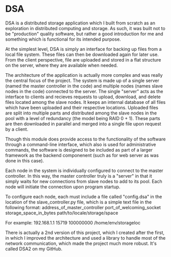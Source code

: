 # DSA

DSA is a distributed storage application which I built from scratch as an exploration in distributed computing and storage. As such, it was built not to be "production" quality software, but rather a good introduction for me and something which is functional for its intended purpose.

At the simplest level, DSA is simply an interface for backing up files from a local file system. These files can then be downloaded again for later use. From the client perspective, file are uploaded and stored in a flat structure on the server, where they are available when needed. 

The architecture of the application is actually more complex and was really the central focus of the project. The system is made up of a single server (named the master controller in the code) and multiple nodes (names slave nodes in the code) connected to the server. The single "server" acts as the interface to clients and recieves requests to upload, download, and delete files located among the slave nodes. It keeps an internal database of all files which have been uploaded and their respective locations. Uploaded files are split into multiple parts and distributed among the slave nodes in the pool with a level of redundancy (the model being RAID 0 + 1). These parts are then downloaded in parallel and merged into a single file upon request by a client. 

Though this module does provide access to the functionality of the software through a command-line interface, which also is used for administrative commands, the software is designed to be included as part of a larger framework as the backend componenent (such as for web server as was done in this case).

Each node in the system is individually configured to connect to the master controller. In this way, the master controller truly is a "server" in that it simply waits for new connections from slave nodes to add to its pool. Each node will initiate the connection upon program startup. 

To configure each node, each must include a file called "config.dsa" in the location of the slave_controller.py file, which is a simple text file in the following format:
  address_of_master_controller
  port_of_welcoming_socket
  storage_space_in_bytes
  path/to/locale/storage/space

For example:
  192.168.1.1
  15719
  100000000
  /home/env/storageloc
  
There is actually a 2nd version of this project, which I created after the first, in which I improved the architecture and used a library to handle most of the network communication, which made the project much more robust. It's called DSA2 on my GitHub.    
